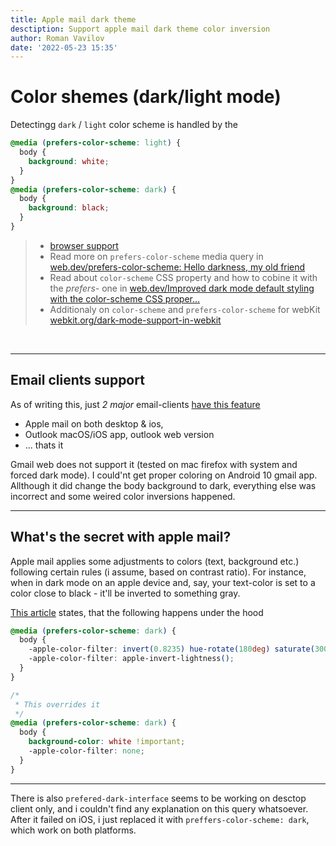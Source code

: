 ```yaml
---
title: Apple mail dark theme
desctiption: Support apple mail dark theme color inversion
author: Roman Vavilov
date: '2022-05-23 15:35'
---
```


# Color shemes (dark/light mode)

Detectingg `dark` / `light` color scheme is handled by the 
```css
@media (prefers-color-scheme: light) {
  body {
    background: white;
  }
}
@media (prefers-color-scheme: dark) {
  body {
    background: black;
  }
}
```

> - [browser support](https://developer.mozilla.org/en-US/docs/Web/CSS/@media/prefers-color-scheme)
> - Read more on `prefers-color-scheme` media query in [web.dev/prefers-color-scheme: Hello darkness, my old friend](https://web.dev/prefers-color-scheme/)
> - Read about `color-scheme` CSS property and how to cobine it with the *prefers-* one in [web.dev/Improved dark mode default styling with the color-scheme CSS proper...](https://web.dev/color-scheme/)
> - Additionaly on `color-scheme` and `prefers-color-scheme` for webKit [webkit.org/dark-mode-support-in-webkit](webkit.org/dark-mode-support-in-webkit)

<br>

___

## Email clients support

As of writing this, just *2 major* email-clients [have this feature](https://www.caniemail.com/features/css-at-media-prefers-color-scheme/)
- Apple mail on both desktop & ios,
- Outlook macOS/iOS app, outlook web version 
- ... thats it

Gmail web does not support it (tested on mac firefox with system and forced dark mode). I could'nt get proper coloring on Android 10 gmail app. Allthough it did change the body background to dark, everything else was incorrect and some weired color inversions happened.

___
## What's the secret with apple mail?

Apple mail applies some adjustments to colors (text, background etc.) following certain rules (i assume, based on contrast ratio). For instance, when in dark mode on an apple device and, say, your text-color is set to a color close to black - it'll be inverted to something gray.

[This article](https://www.maildesigner365.com/the-secret-to-building-dark-mode-email-newsletters-for-macos-mojave-mail/) states, that the following happens under the hood

```CSS
@media (prefers-color-scheme: dark) {
  body {
    -apple-color-filter: invert(0.8235) hue-rotate(180deg) saturate(300%);
    -apple-color-filter: apple-invert-lightness(); 
  }
}

/*
 * This overrides it
 */
@media (prefers-color-scheme: dark) {
  body {
    background-color: white !important;
    -apple-color-filter: none;
  }
}
```

___
There is also `prefered-dark-interface` seems to be working on desctop client only, and i couldn't find any explanation on this query whatsoever.
After it failed on iOS, i just replaced it with `preffers-color-scheme: dark`, which work on both platforms.
